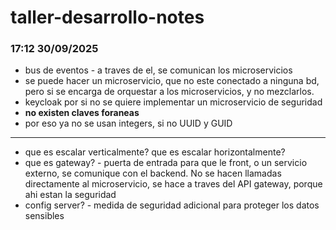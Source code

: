# taller-desarrollo-notes
### 17:12 30/09/2025
- bus de eventos - a traves de el, se comunican los microservicios
- se puede hacer un microservicio, que no este conectado a ninguna bd, pero si se encarga de orquestar a los microservicios, y no mezclarlos.
- keycloak por si no se quiere implementar un microservicio de seguridad
- **no existen claves foraneas**
- por eso ya no se usan integers, si no UUID y GUID
---
- que es escalar verticalmente? que es escalar horizontalmente?
- que es gateway? - puerta de entrada para que le front, o un servicio externo, se comunique con el backend. No se hacen llamadas directamente al microservicio, se hace a traves del API gateway, porque ahi estan la seguridad
- config server? - medida de seguridad adicional para proteger los datos sensibles

###

